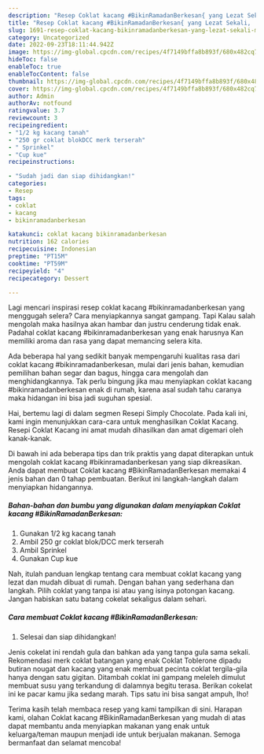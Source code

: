 ```yaml
---
description: "Resep Coklat kacang #BikinRamadanBerkesan{ yang Lezat Sekali,  Menu Buat lebaran"
title: "Resep Coklat kacang #BikinRamadanBerkesan{ yang Lezat Sekali,  Menu Buat lebaran"
slug: 1691-resep-coklat-kacang-bikinramadanberkesan-yang-lezat-sekali-menu-buat-lebaran
category: Uncategorized
date: 2022-09-23T18:11:44.942Z
image: https://img-global.cpcdn.com/recipes/4f7149bffa8b893f/680x482cq70/coklat-kacang-bikinramadanberkesan-foto-resep-utama.jpg
hideToc: false
enableToc: true
enableTocContent: false
thumbnail: https://img-global.cpcdn.com/recipes/4f7149bffa8b893f/680x482cq70/coklat-kacang-bikinramadanberkesan-foto-resep-utama.jpg
cover: https://img-global.cpcdn.com/recipes/4f7149bffa8b893f/680x482cq70/coklat-kacang-bikinramadanberkesan-foto-resep-utama.jpg
author: Admin
authorAv: notfound
ratingvalue: 3.7
reviewcount: 3
recipeingredient:
- "1/2 kg kacang tanah"
- "250 gr coklat blokDCC merk terserah"
- " Sprinkel"
- "Cup kue"
recipeinstructions:

- "Sudah jadi dan siap dihidangkan!"
categories:
- Resep
tags:
- coklat
- kacang
- bikinramadanberkesan

katakunci: coklat kacang bikinramadanberkesan 
nutrition: 162 calories
recipecuisine: Indonesian
preptime: "PT15M"
cooktime: "PT59M"
recipeyield: "4"
recipecategory: Dessert

---
```



Lagi mencari inspirasi resep coklat kacang #bikinramadanberkesan yang menggugah selera? Cara menyiapkannya sangat gampang. Tapi Kalau salah mengolah maka hasilnya akan hambar dan justru cenderung tidak enak. Padahal coklat kacang #bikinramadanberkesan yang enak harusnya Kan memiliki aroma dan rasa yang dapat memancing selera kita.


Ada beberapa hal yang sedikit banyak mempengaruhi kualitas rasa dari coklat kacang #bikinramadanberkesan, mulai dari jenis bahan, kemudian pemilihan bahan segar dan bagus, hingga cara mengolah dan menghidangkannya. Tak perlu bingung jika mau menyiapkan coklat kacang #bikinramadanberkesan enak di rumah, karena asal sudah tahu caranya maka hidangan ini bisa jadi suguhan spesial.

Hai, bertemu lagi di dalam segmen Resepi Simply Chocolate. Pada kali ini, kami ingin menunjukkan cara-cara untuk menghasilkan Coklat Kacang. Resepi Coklat Kacang ini amat mudah dihasilkan dan amat digemari oleh kanak-kanak.


Di bawah ini ada beberapa tips dan trik praktis yang dapat diterapkan untuk mengolah coklat kacang #bikinramadanberkesan yang siap dikreasikan. Anda dapat membuat Coklat kacang #BikinRamadanBerkesan memakai 4 jenis bahan dan 0 tahap pembuatan. Berikut ini langkah-langkah dalam menyiapkan hidangannya.

<!--inarticleads1-->

##### Bahan-bahan dan bumbu yang digunakan dalam menyiapkan Coklat kacang #BikinRamadanBerkesan:

1. Gunakan 1/2 kg kacang tanah
1. Ambil 250 gr coklat blok/DCC merk terserah
1. Ambil  Sprinkel
1. Gunakan Cup kue


Nah, itulah panduan lengkap tentang cara membuat coklat kacang yang lezat dan mudah dibuat di rumah. Dengan bahan yang sederhana dan langkah. Pilih coklat yang tanpa isi atau yang isinya potongan kacang. Jangan habiskan satu batang cokelat sekaligus dalam sehari. 

<!--inarticleads2-->

##### Cara membuat Coklat kacang #BikinRamadanBerkesan:


1. Selesai dan siap dihidangkan!

Jenis cokelat ini rendah gula dan bahkan ada yang tanpa gula sama sekali. Rekomendasi merk coklat batangan yang enak Coklat Toblerone dipadu butiran nougat dan kacang yang enak membuat pecinta coklat tergila-gila hanya dengan satu gigitan. Ditambah coklat ini gampang meleleh dimulut membuat susu yang terkandung di dalamnya begitu terasa. Berikan cokelat ini ke pacar kamu jika sedang marah. Tips satu ini bisa sangat ampuh, lho! 

Terima kasih telah membaca resep yang kami tampilkan di sini. Harapan kami, olahan Coklat kacang #BikinRamadanBerkesan yang mudah di atas dapat membantu anda menyiapkan makanan yang enak untuk keluarga/teman maupun menjadi ide untuk berjualan makanan. Semoga bermanfaat dan selamat mencoba!

